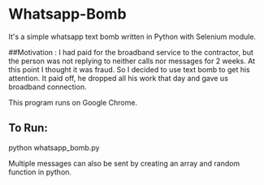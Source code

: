 # Whatsapp-Bomb
It's a simple whatsapp text bomb written in Python with Selenium module.

##Motivation :
I had paid for the broadband service to the contractor, but the person was not replying to neither calls nor messages for 2 weeks. At this point I thought it was fraud. So I decided to use text bomb to get his attention. It paid off, he dropped all his work that day and gave us broadband connection.


This program runs on Google Chrome.

## To Run:
python whatsapp_bomb.py

Multiple messages can also be sent by creating an array and random function in python.

